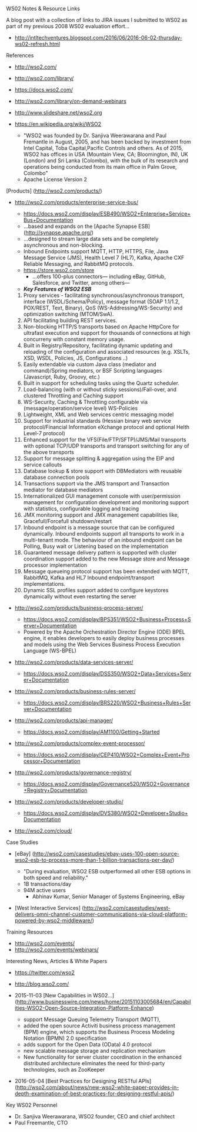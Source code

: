 WS02 Notes & Resource Links

A blog post with a collection of links to JIRA issues I submitted to WS02 as part of my previous 2008 WS02 evaluation effort...
* http://intltechventures.blogspot.com/2016/06/2016-06-02-thursday-ws02-refresh.html


References
* http://wso2.com/
* http://wso2.com/library/
* https://docs.wso2.com/
* http://wso2.com/library/on-demand-webinars
* http://www.slideshare.net/wso2.org

* https://en.wikipedia.org/wiki/WSO2
  * "WSO2 was founded by Dr. Sanjiva Weerawarana and Paul Fremantle in August, 2005, and has been backed by investment from Intel Capital, Toba Capital,Pacific Controls and others. As of 2015, WSO2 has offices in USA (Mountain View, CA; Bloomington, IN), UK (London) and Sri Lanka (Colombo), with the bulk of its research and operations being conducted from its main office in Palm Grove, Colombo"
  * Apache License Version 2

[Products] (http://wso2.com/products/)
* http://wso2.com/products/enterprise-service-bus/
  * https://docs.wso2.com/display/ESB490/WSO2+Enterprise+Service+Bus+Documentation
  * ...based and expands on the [Apache Synapse ESB] (http://synapse.apache.org/)
  * ...designed to stream large data sets and be completely asynchronous and non-blocking. 
  * Inbound Endpoints support MQTT, HTTP, HTTPS, File, Java Message Service (JMS), Health Level 7 (HL7), Kafka, Apache CXF Reliable Messaging, and RabbitMQ protocols. 
  * https://store.wso2.com/store 
    * ...offers 100-plus connectors— including eBay, GitHub, Salesforce, and Twitter, among others—
  * ___Key Features of WSO2 ESB___
  1. Proxy services - facilitating synchronous/asynchronous transport, interface (WSDL/Schema/Policy), message format (SOAP 1.1/1.2, POX/REST, Text, Binary), QoS (WS-Addressing/WS-Security) and optimization switching (MTOM/SwA).
  2. API facilitating building REST services.
  3. Non-blocking HTTP/S transports based on Apache HttpCore for ultrafast execution and support for thousands of connections at high concurreny with constant memory usage.
  4. Built in Registry/Repository, facilitating dynamic updating and reloading of the configuration and associated resources (e.g. XSLTs, XSD, WSDL, Policies, JS, Configurations ..)
  5. Easily extendable via custom Java class (mediator and command)/Spring mediators, or BSF Scripting languages (Javascript, Ruby, Groovy, etc.)
  6. Built in support for scheduling tasks using the Quartz scheduler.
  7. Load-balancing (with or without sticky sessions)/Fail-over, and clustered Throttling and Caching support
  8. WS-Security, Caching & Throttling configurable via (message/operation/service level) WS-Policies
  9. Lightweight, XML and Web services centric messaging model
  10. Support for industrial standards (Hessian binary web service protocol/Financial Information eXchange protocol and optional Helth Level-7 protocol)
  11. Enhanced support for the VFS(File/FTP/SFTP)/JMS/Mail transports with optional TCP/UDP transports and transport switching for any of the above transports
  12. Support for message splitting & aggregation using the EIP and service callouts
  13. Database lookup & store support with DBMediators with reusable database connection pools
  14. Transactions support via the JMS transport and Transaction mediator for database mediators
  15. Internationalized GUI management console with user/permission management for configuration development and monitoring support with statistics, configurable logging and tracing
  16. JMX monitoring support and JMX management capabilities like, Gracefull/Forcefull shutdown/restart
  17. Inbound endpoint is  a message source that can be configured dynamically. Inbound endpoints support all transports to work in a multi-tenant mode. The behaviour of an inbound endpoint can be Polling, Busy wait or Listening based on the implementation
  18. Guaranteed message delivery pattern is supported with cluster coordination support added to the new Message store and Message processor implementation
  19. Message queueing protocol support has been extended with MQTT, RabbitMQ, Kafka and HL7 Inbound endpoint/transport implementations.
  20. Dynamic SSL profiles support added to configure keystores dynamically without even restarting the server



* http://wso2.com/products/business-process-server/
  * https://docs.wso2.com/display/BPS351/WSO2+Business+Process+Server+Documentation
  * Powered by the Apache Orchestration Director Engine (ODE) BPEL engine, it enables developers to easily deploy business processes and models using the Web Services Business Process Execution Language (WS-BPEL)

* http://wso2.com/products/data-services-server/
  * https://docs.wso2.com/display/DSS350/WSO2+Data+Services+Server+Documentation

* http://wso2.com/products/business-rules-server/
  * https://docs.wso2.com/display/BRS220/WSO2+Business+Rules+Server+Documentation

* http://wso2.com/products/api-manager/
  * https://docs.wso2.com/display/AM1100/Getting+Started 

* http://wso2.com/products/complex-event-processor/
  * https://docs.wso2.com/display/CEP410/WSO2+Complex+Event+Processor+Documentation

* http://wso2.com/products/governance-registry/
  * https://docs.wso2.com/display/Governance520/WSO2+Governance+Registry+Documentation

* http://wso2.com/products/developer-studio/
  * https://docs.wso2.com/display/DVS380/WSO2+Developer+Studio+Documentation

* http://wso2.com/cloud/


Case Studies
* [eBay] (http://wso2.com/casestudies/ebay-uses-100-open-source-wso2-esb-to-process-more-than-1-billion-transactions-per-day/)
  * "During evaluation, WSO2 ESB outperformed all other ESB options in both speed and reliability."
  * 1B transactions/day
  * 94M active users
    * Abhinav Kumar, Senior Manager of Systems Engineering, eBay

* [West Interactive Services] (http://wso2.com/casestudies/west-delivers-omni-channel-customer-communications-via-cloud-platform-powered-by-wso2-middleware/)


Training Resources
* http://wso2.com/events/
* http://wso2.com/events/webinars/


Interesting News, Articles & White Papers
* https://twitter.com/wso2
* http://blog.wso2.com/

* 2015-11-03 [New Capabilities in WS02...] (http://www.businesswire.com/news/home/20151103005684/en/Capabilities-WSO2-Open-Source-Integration-Platform-Enhance)
  * support Message Queuing Telemetry Transport (MQTT),
  * added the open source Activiti business process management (BPM) engine, which supports the Business Process Modeling Notation (BPMN) 2.0 specification
  * adds support for the Open Data (OData) 4.0 protocol
  * new scalable message storage and replication mechanism
  * New functionality for server cluster coordination in the enhanced distributed architecture eliminates the need for third-party technologies, such as ZooKeeper

* 2016-05-04 [Best Practices for Designing RESTful APIs] (http://wso2.com/about/news/new-wso2-white-paper-provides-in-depth-examination-of-best-practices-for-designing-restful-apis/)



Key WS02 Personnel
* Dr. Sanjiva Weerawarana, WSO2 founder, CEO and chief architect
* Paul Freemantle, CTO

